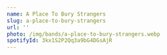 ```yaml
---
name: A Place To Bury Strangers
slug: a-place-to-bury-strangers
url: ''
photo: /img/bands/a-place-to-bury-strangers.webp
spotifyId: 3kx1S2P2Qq3a9bG4DGsAjR
---
```

